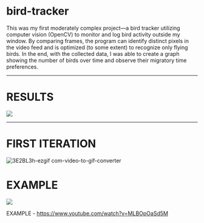 # bird-tracker
This was my first moderately complex project—a bird tracker utilizing computer vision (OpenCV) to monitor and log bird activity outside my window. By comparing frames, the program can identify distinct pixels in the video feed and is optimized (to some extent) to recognize only flying birds. In the end, with the collected data, I was able to create a graph showing the number of birds over time and observe their migratory time preferences.
<hr>
<h1>RESULTS</h1>
<picture>
  <img src="https://i.imgur.com/WIJvlLE.jpeg">
</picture>
<hr>
<h1>FIRST ITERATION</h1>

![3E2BL3h-ezgif com-video-to-gif-converter](https://github.com/c0dag/bird-tracker/assets/114384142/fc40ef96-f86a-4718-b029-91045bb36a93)

<h1>EXAMPLE</h1>

[![](https://img.youtube.com/vi/MLBOpOaSd5M/0.jpg)](https://www.youtube.com/watch?v=MLBOpOaSd5M)


EXAMPLE - https://www.youtube.com/watch?v=MLBOpOaSd5M 
